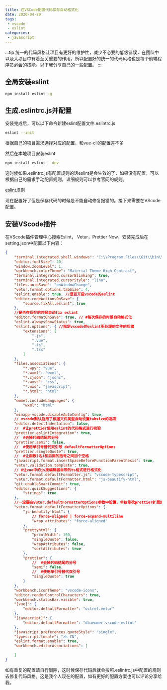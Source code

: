 ```yaml
---
title: 在VSCode配置代码保存自动格式化
date: 2020-04-20
tags:
 - vscode
 - eslint
categories:
 - javascript
---
```


:::tip
统一的代码风格让项目有更好的维护性，减少不必要的低级错误，在团队中以及大项目中有着至关重要的作用。所以配置好的统一的代码风格也是每个前端程序员必会的技能。以下我分享自己的一些配置。
:::


## 全局安装eslint

```bash
npm install eslint -g
```

## 生成.eslintrc.js并配置

安装完成后，可以以下命令新建eslint配置文件.eslintrc.js

```bash
eslint --init
```
根据自己的项目需求选择对应的配置，和vue-cli的配置差不多

然后在本地项目安装eslint

```bash
npm install eslint --dev
```

这时候如果.eslintrc.js有配置规则的话eslint是会生效的了，如果没有配置，可以根据自己的需求手动配置规则，详细规则可以参考官网的规则。

[eslint规则](https://cn.eslint.org/docs/rules/)

现在配置好了但是保存代码的时候是不能自动修复报错的。接下来需要在VScode配置。

## 安装VScode插件

在VScode插件管理中心搜索Eslint， Vetur，Prettier Now，安装完成后在setting.json中配置以下内容：

```json
{
    "terminal.integrated.shell.windows": "C:\\Program Files\\Git\\bin\\bash.exe",
    "editor.fontSize": 20,
    "window.zoomLevel": 1,
    "workbench.colorTheme": "Material Theme High Contrast",
    "terminal.integrated.cursorBlinking": true,
    "terminal.integrated.cursorStyle": "line",
    "files.autoSave": "onWindowChange",
    "vetur.format.options.tabSize": 4,
    "eslint.enable": true, //是否开启vscode的eslint
    "editor.codeActionsOnSave": {
        "source.fixAll.eslint": true
    },
    //是否在保存的时候自动fix eslint
    "editor.formatOnSave": true, // #每次保存的时候自动格式化
    "eslint.alwaysShowStatus": true,
    "eslint.options": { //指定vscode的eslint所处理的文件的后缀
        "extensions": [
            ".js",
            ".vue",
            ".ts",
            ".tsx"
        ]
    },
    "files.associations": {
        "*.wpy": "vue",
        "*.wxml": "wxml",
        "*.cjson": "jsonc",
        "*.wxss": "css",
        "*.wxs": "javascript",
        "*.html": "html"
    },
    "emmet.includeLanguages": {
        "wxml": "html"
    },
    "minapp-vscode.disableAutoConfig": true,
    // vscode默认启用了根据文件类型自动设置tabsize的选项
    "editor.detectIndentation": false,
    //  #让prettier使用eslint的代码格式进行校验 
    "prettier.eslintIntegration": true,
    //  #去掉代码结尾的分号 
    "prettier.semi": false,
    //  #使用单引号替代双引号 defaultFormatterOptions
    "prettier.singleQuote": true,
    //  #让函数(名)和后面的括号之间加个空格
    "javascript.format.insertSpaceBeforeFunctionParenthesis": true,
    "vetur.validation.template": true,
    // #让vue中的js按编辑器自带的ts格式进行格式化 
    "vetur.format.defaultFormatter.js": "vscode-typescript",
    "vetur.format.defaultFormatter.html": "js-beautify-html",
    "git.enableSmartCommit": true,
    "editor.quickSuggestions": {
        "strings": true
    },
    //一定要在vutur.defaultFormatterOptions参数中设置，单独修改prettier扩展的设置是无法解决这个问题的，因为perttier默认忽略了vue文件（事实上从忽略列表移除vue也不能解决这个问题）
    "vetur.format.defaultFormatterOptions": {
        "js-beautify-html": {
            // force-aligned | force-expand-multiline
            "wrap_attributes": "force-aligned"
        },
        "prettyhtml": {
            "printWidth": 100,
            "singleQuote": false,
            "wrapAttributes": false,
            "sortAttributes": true
        },
        "prettier": {
            //  #去掉代码结尾的分号 
            "semi": false,
            //  #使用单引号替代双引号 
            "singleQuote": true
        }
    },
    "workbench.iconTheme": "vscode-icons",
    "editor.renderControlCharacters": true,
    "workbench.statusBar.visible": true,
    "[vue]": {
        "editor.defaultFormatter": "octref.vetur"
    },
    "[javascript]": {
        "editor.defaultFormatter": "dbaeumer.vscode-eslint"
    },
    "javascript.preferences.quoteStyle": "single",
    "typescript.locale": "zh-CN",
    "eslint.format.enable": true,
    "workbench.editorAssociations": [
    
    ]
}
```

如有重复的配置请自行删除，这时候保存代码后就会按照.eslintrc.js中配置的规则去修复代码风格。这是我个人现在的配置，如有更好的配置方案也可以评论分享给我。

<Vssue title="Vssue Eslint" />



